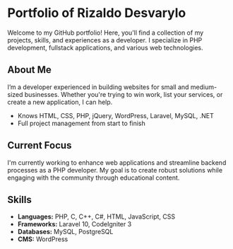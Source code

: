 # Portfolio of Rizaldo Desvarylo

Welcome to my GitHub portfolio! Here, you'll find a collection of my projects, skills, and experiences as a developer. I specialize in PHP development, fullstack applications, and various web technologies.

## About Me

I’m a developer experienced in building websites for small and medium-sized businesses. Whether you're trying to win work, list your services, or create a new application, I can help.

- Knows HTML, CSS, PHP, jQuery, WordPress, Laravel, MySQL, .NET
- Full project management from start to finish

## Current Focus

I'm currently working to enhance web applications and streamline backend processes as a PHP developer. My goal is to create robust solutions while engaging with the community through educational content.

## Skills

- **Languages:** PHP, C, C++, C#, HTML, JavaScript, CSS
- **Frameworks:** Laravel 10, CodeIgniter 3
- **Databases:** MySQL, PostgreSQL
- **CMS:** WordPress
